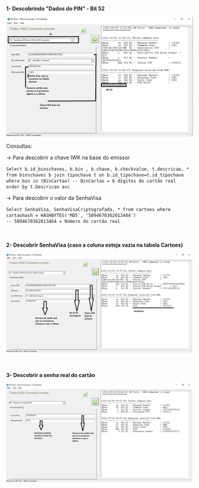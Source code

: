 **1- Descobrindo "Dados do PIN" - Bit 52**

![image.png](/.attachments/image-fc424b51-6d15-4f79-b6c6-beac0bfc6541.png)

Consultas:

-> Para descobrir a chave IWK na base do emissor
```
Select b.id_binschaves, b.bin , b.chave, b.checkvalue, t.descricao, *
from binschaves b join tipochave t on b.id_tipochave=t.id_tipochave
where bin in (BinCartao) -- BinCartao = 6 dígitos do cartão real
order by t.Descricao asc
```

-> Para descobrir o valor da SenhaVisa
```
Select SenhaVisa, SenhaVisaCriptografada, * from cartoes where cartaohash = HASHBYTES('MD5', '5094670362013464')
-- 5094670362013464 = Número do cartão real
```
<br></br>
**2- Descobrir SenhaVisa (caso a coluna esteja vazia na tabela Cartoes)**

![image.png](/.attachments/image-ba44da46-ae57-44a1-bac0-7e91e255c407.png)

<br></br>
**3- Descobrir a senha real do cartão**

![image.png](/.attachments/image-040a63d5-c026-4158-a8d0-9aab73ce41a8.png)


